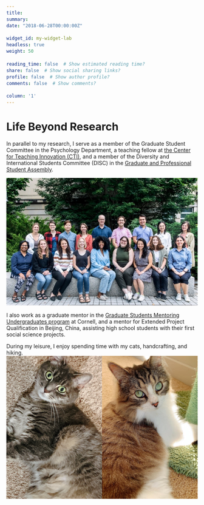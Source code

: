 ```yaml
---
title: 
summary: 
date: "2018-06-28T00:00:00Z"

widget_id: my-widget-lab
headless: true
weight: 50

reading_time: false  # Show estimated reading time?
share: false  # Show social sharing links?
profile: false  # Show author profile?
comments: false  # Show comments?

column: '1'
---
```

# Life Beyond Research

In parallel to my research, I serve as a member of the Graduate Student Committee in the Psychology Department, a teaching fellow at [the Center for Teaching Innovation (CTI)](https://teaching.cornell.edu/grants-awards/graduate-students-postdoctoral-fellows), and a member of the Diversity and International Students Committee (DISC) in the [Graduate and Professional Student Assembly](https://assembly.cornell.edu/shared-governance-cornell/graduate-and-professional-student-assembly).

 ![](CTI.JPG "2023-24 CTI Teaching Fellows")

I also work as a graduate mentor in the [Graduate Students Mentoring Undergraduates program](https://oadi.cornell.edu/signature-programs/graduate-students-mentoring-undergraduates) at Cornell, and a mentor for Extended Project Qualification in Beijing, China, assisting high school students with their first social science projects. 

During my leisure, I enjoy spending time with my cats, handcrafting, and hiking. 
 ![](cats.jpg "My fellow pack members!")
